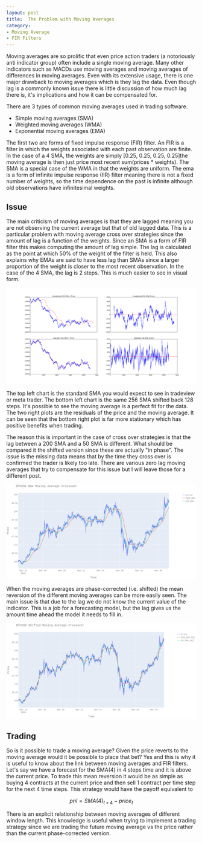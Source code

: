 ```yaml
---
layout: post
title:  The Problem with Moving Averages
category:
- Moving Average
- FIR Filters
---
```



Moving averages are so prolific that even price action traders (a notoriously anti indicator group) often include a single moving average.
Many other indicators such as MACDs use moving averages and moving averages of differences in moving averages.
Even with its extensive usage, there is one major drawback to moving averages which is they lag the data.
Even though lag is a commonly known issue there is little discussion of how much lag there is, it's implications and how it can be compensated for.

There are 3 types of common moving averages used in trading software.

* Simple moving averages (SMA)
* Weighted moving averages (WMA)
* Exponential moving averages (EMA)

The first two are forms of fixed impulse response (FIR) filter. An FIR is a filter in which the weights associated with each past observation are finite.
In the case of a 4 SMA, the weights are simply [0.25, 0.25, 0.25, 0.25]the moving average is then just price most recent sum(prices * weights). The SMA is a special case of the WMA in that the weights are uniform.
The ema is a form of infinite impulse response (IIR) filter meaning there is not a fixed number of weights, so the time dependence on the past is infinite although old observations have infinitesimal weights.

## Issue

The main criticism of moving averages is that they are lagged meaning you are not observing the current average but that of old lagged data.
This is a particular problem with moving average cross over strategies since the amount of lag is a function of the weights.
Since an SMA is a form of FIR filter this makes computing the amount of lag simple. The lag is calculated as the point at which 50% of the weight of the filter is held.
This also explains why EMAs are said to have less lag than SMAs since a larger proportion of the weight is closer to the most recent observation.
In the case of the 4 SMA, the lag is 2 steps. This is much easier to see in visual form.

![Moving averages](/assets/2020-11-30/eur_usd_fir_analysis.png)

The top left chart is the standard SMA you would expect to see in tradeview or meta trader.
The bottom left chart is the same 256 SMA shifted back 128 steps. It's possible to see the moving average is a perfect fit for the data.
The two right plots are the residuals of the price and the moving average. It can be seen that the bottom right plot is far more stationary which has positive benefits when trading.

The reason this is important in the case of cross over strategies is that the lag between a 200 SMA and a 50 SMA is different.
What should be compared it the shifted version since these are actually "in phase". The issue is the missing data means that by the time they cross over is confirmed the trader is likely too late.
There are various zero lag moving averages that try to compensate for this issue but I will leave those for a different post.

![unshifted_btc](/assets/2020-11-30/unshifted_btc.png)

When the moving averages are phase-corrected (i.e. shifted) the mean reversion of the different moving averages can be more easily seen.
The main issue is that due to the lag we do not know the current value of the indicator.
This is a job for a forecasting model, but the lag gives us the amount time ahead the model it needs to fill in.

![shifted_btc](/assets/2020-11-30/shifted_btc.png)

## Trading

So is it possible to trade a moving average? Given the price reverts to the moving average would it be possible to place that bet?
Yes and this is why it is useful to know about the link between moving averages and FIR filters.
Let's say we have a forecast for the SMA(4) in 4 steps time and it is above the current price.
To trade this mean reversion it would be as simple as buying 4 contracts at the current price and then sell 1 contract per time step for the next 4 time steps.
This strategy would have the payoff equivalent to

$$ pnl = SMA(4)_{t+4} - price_t $$

There is an explicit relationship between moving averages of different window length. This knowledge is useful when trying to implement a trading strategy since we are trading the future moving average vs the price rather than the current phase-corrected version.

